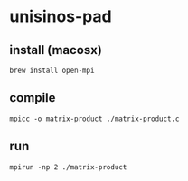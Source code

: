 # unisinos-pad

## install (macosx)
```
brew install open-mpi
```

## compile
```
mpicc -o matrix-product ./matrix-product.c
```

## run
```
mpirun -np 2 ./matrix-product
```
